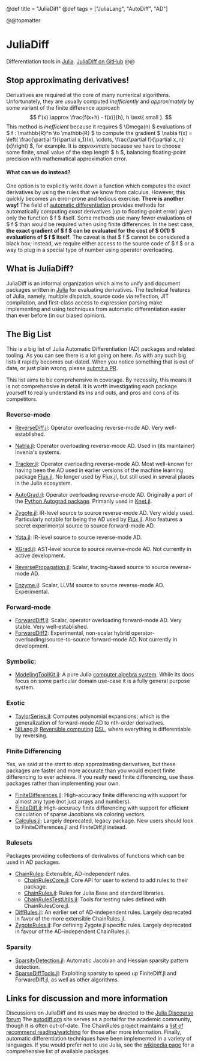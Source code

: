 @def title = "JuliaDiff"
@def tags = ["JuliaLang", "AutoDiff", "AD"]

@@topmatter
# JuliaDiff
Differentiation tools in [Julia](https://julialang.org).
[JuliaDiff on GitHub](https://github.com/JuliaDiff/)
@@

## Stop approximating derivatives!

Derivatives are required at the core of many numerical algorithms. Unfortunately, they are usually computed _inefficiently_ and _approximately_ by some variant of the finite difference approach
$$ f'(x) \approx \frac{f(x+h) - f(x)}{h}, h \text{ small }. $$
This method is _inefficient_ because it requires $ \Omega(n) $ evaluations of $ f : \mathbb{R}^n \to \mathbb{R} $ to compute the gradient $ \nabla f(x) = \left( \frac{\partial f}{\partial x_1}(x), \cdots, \frac{\partial f}{\partial x_n}(x)\right) $, for example. It is _approximate_ because we have to choose some finite, small value of the step length $ h $, balancing floating-point precision with mathematical approximation error.


#### What can we do instead?
One option is to explicitly write down a function which computes the exact derivatives by using the rules that we know from calculus. However, this quickly becomes an error-prone and tedious exercise. **There is another way!** The field of [automatic differentiation](https://en.wikipedia.org/wiki/Automatic_differentiation) provides methods for automatically computing _exact_ derivatives (up to floating-point error) given only the function $ f $ itself. Some methods use many fewer evaluations of $ f $ than would be required when using finite differences. In the best case, **the exact gradient of $ f $ can be evaluated for the cost of $ O(1) $ evaluations of $ f $ itself**.  The caveat is that $ f $ cannot be considered a black box; instead, we require either access to the source code of $ f $ or a way to plug in a special type of number using operator overloading.

## What is JuliaDiff?
JuliaDiff is an informal organization which aims to unify and document packages written in [Julia](https://julialang.org) for evaluating derivatives. The technical features of Julia, namely, multiple dispatch, source code via reflection, JIT compilation, and first-class access to expression parsing make implementing and using techniques from automatic differentiation easier than ever before (in our biased opinion).


## The Big List
This is a big list of Julia Automatic Differentiation (AD) packages and related tooling.
As you can see there is a lot going on here.
As with any such big lists it rapidly becomes out-dated.
When you notice something that is out of date, or just plain wrong, please [submit a PR](https://github.com/JuliaDiff/juliadiff.github.io).

This list aims to be comprehensive in coverage.
By necessity, this means it is not comprehensive in detail.
It is worth investigating each package yourself to really understand its ins and outs, and pros and cons of its competitors.

### Reverse-mode
- [ReverseDiff.jl](https://github.com/JuliaDiff/ReverseDiff.jl): Operator overloading reverse-mode AD. Very well-established.
- [Nabla.jl](https://github.com/invenia/Nabla.jl/): Operator overloading reverse-mode AD. Used in (its maintainer) Invenia's systems. 
- [Tracker.jl](https://github.com/FluxML/Tracker.jl): Operator overloading reverse-mode AD. Most well-known for having been the AD used in earlier versions of the machine learning package [Flux.jl](https://github.com/FluxML/Flux.jl). No longer used by Flux.jl, but still used in several places in the Julia ecosystem.
- [AutoGrad.jl](https://github.com/denizyuret/AutoGrad.jl): Operator overloading reverse-mode AD. Originally a port of the [Python Autograd package](https://github.com/HIPS/autograd). Primarily used in [Knet.jl](https://github.com/denizyuret/Knet.jl/).

- [Zygote.jl](https://github.com/FluxML/Zygote.jl): IR-level source to source reverse-mode AD. Very widely used. Particularly notable for being the AD used by [Flux.jl](https://github.com/FluxML/Flux.jl). Also features a secret experimental source to source forward-mode AD.
- [Yota.jl](https://github.com/dfdx/Yota.jl): IR-level source to source reverse-mode AD.
- [XGrad.jl](https://github.com/dfdx/XGrad.jl): AST-level source to source reverse-mode AD. Not currently in active development.
- [ReversePropagation.jl](https://github.com/dpsanders/ReversePropagation.jl): Scalar, tracing-based source to source reverse-mode AD.
- [Enzyme.jl](https://github.com/wsmoses/Enzyme.jl): Scalar, LLVM source to source reverse-mode AD. Experimental.


### Forward-mode
- [ForwardDiff.jl](https://github.com/JuliaDiff/ForwardDiff.jl): Scalar, operator overloading forward-mode AD. Very stable. Very well-established.
- [ForwardDiff2](https://github.com/YingboMa//ForwardDiff2.jl): Experimental, non-scalar hybrid operator-overloading/source-to-source forward-mode AD. Not currently in development.

### Symbolic:
- [ModelingToolKit.jl](https://github.com/JuliaDiffEq/ModelingToolkit.jl): A pure Julia [computer algebra system](https://en.wikipedia.org/wiki/Computer_algebra_system). While its docs focus on some particular domain use-case it is a fully general purpose system.

### Exotic
- [TaylorSeries.jl](https://github.com/JuliaDiff/TaylorSeries.jl): Computes polynomial expansions; which is the generalization of forward-mode AD to nth-order derivatives.
- [NiLang.jl](https://github.com/GiggleLiu/NiLang.jl): [Reversible computing](https://en.wikipedia.org/wiki/Reversible_computing) [DSL](https://en.wikipedia.org/wiki/Domain-specific_language), where everything is differentiable by reversing.

### Finite Differencing
Yes, we said at the start to stop approximating derivatives, but these packages are faster and more accurate than you would expect finite differencing to ever achieve. 
If you really need finite differencing, use these packages rather than implementing your own.

- [FiniteDifferences.jl](https://github.com/JuliaDiff/FiniteDifferences.jl): High-accuracy finite differencing with support for almost any type (not just arrays and numbers).
- [FiniteDiff.jl](https://github.com/JuliaDiff/FiniteDiff.jl): High-accuracy finite differencing with support for efficient calculation of sparse Jacobians via coloring vectors.
- [Calculus.jl](https://github.com/JuliaMath/Calculus.jl): Largely deprecated, legacy package. New users should look to FiniteDifferences.jl and FiniteDiff.jl instead.

### Rulesets
Packages providing collections of derivatives of functions which can be used in AD packages.
- [ChainRules](https://www.juliadiff.org/ChainRulesCore.jl/stable/): Extensible, AD-independent rules.
  - [ChainRulesCore.jl](https://github.com/JuliaDiff/ChainRulesCore.jl): Core API for user to extend to add rules to their package.
  - [ChainRules.jl](https://github.com/JuliaDiff/ChainRules.jl/): Rules for Julia Base and standard libraries.
  - [ChainRulesTestUtils.jl](https://github.com/JuliaDiff/ChainRulesTestUtils.jl/): Tools for testing rules defined with ChainRulesCore.jl.
- [DiffRules.jl](https://github.com/JuliaDiff/ChainRulesCore.jl): An earlier set of AD-independent rules. Largely deprecated in favor of the more extensible ChainRules.jl.
- [ZygoteRules.jl](https://github.com/FluxML/ZygoteRules.jl/blob/master/src/ZygoteRules.jl): For defining Zygote.jl specific rules. Largely deprecated in favour of the AD-independent ChainRules.jl.

### Sparsity
- [SparsityDetection.jl](https://github.com/SciML/SparsityDetection.jl): Automatic Jacobian and Hessian sparsity pattern detection.
- [SparseDiffTools.jl](https://github.com/JuliaDiff/SparseDiffTools.jl): Exploiting sparsity to speed up FiniteDiff.jl and ForwardDiff.jl, as well as other algorithms.


## Links for discussion and more information
Discussions on JuliaDiff and its uses may be directed to the [Julia Discourse forum](https://discourse.julialang.org/)
The [autodiff.org](http://www.autodiff.org/) site serves as a portal for the academic community, though it is often out-of-date.
The ChainRules project maintains a [list of recommend reading/watching](https://www.juliadiff.org/ChainRulesCore.jl/stable/FAQ.html#Where-can-I-learn-more-about-AD-?) for those after more information.
Finally, automatic differentiation techniques have been implemented in a variety of languages.
If you would prefer not to use Julia, see the [wikipedia page](http://en.wikipedia.org/wiki/Automatic_differentiation) for a comprehensive list of available packages.
